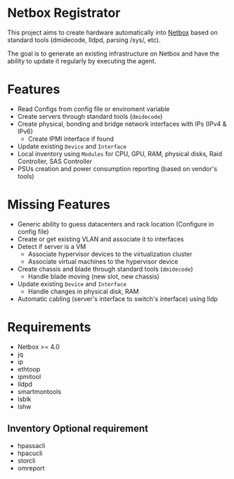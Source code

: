 # Netbox Registrator

This project aims to create hardware automatically into [Netbox](https://github.com/netbox-community/netbox) based on standard tools (dmidecode, lldpd, parsing /sys/, etc).

The goal is to generate an existing infrastructure on Netbox and have the ability to update it regularly by executing the agent.

# Features

* Read Configs from config file or enviroment variable
* Create servers through standard tools (`dmidecode`)
* Create physical, bonding and bridge network interfaces with IPs (IPv4 & IPv6)
  * Create IPMI interface if found
* Update existing `Device` and `Interface`
* Local inventory using `Modules` for CPU, GPU, RAM, physical disks, Raid Controller, SAS Controller
* PSUs creation and power consumption reporting (based on vendor's tools)

# Missing Features

* Generic ability to guess datacenters and rack location (Configure in config file)
* Create or get existing VLAN and associate it to interfaces
* Detect if server is a VM
  * Associate hypervisor devices to the virtualization cluster
  * Associate virtual machines to the hypervisor device
* Create chassis and blade through standard tools (`dmidecode`)
  * Handle blade moving (new slot, new chassis)
* Update existing `Device` and `Interface`
  * Handle changes in physical disk, RAM
* Automatic cabling (server's interface to switch's interface) using lldp

# Requirements

- Netbox >= 4.0
- jq
- ip
- ethtoop
- ipmitool
- lldpd
- smartmontools
- lsblk
- lshw

## Inventory Optional requirement
- hpassacli
- hpacucli
- storcli
- omreport
